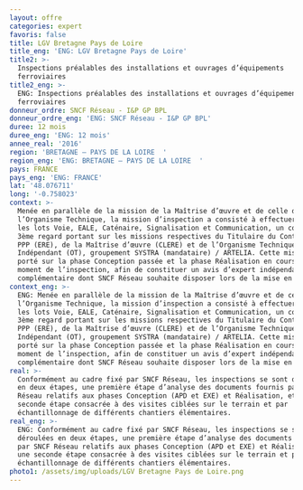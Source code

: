```yaml
---
layout: offre
categories: expert
favoris: false
title: LGV Bretagne Pays de Loire
title_eng: 'ENG: LGV Bretagne Pays de Loire'
title2: >-
  Inspections préalables des installations et ouvrages d’équipements
  ferroviaires
title2_eng: >-
  ENG: Inspections préalables des installations et ouvrages d’équipements
  ferroviaires
donneur_ordre: SNCF Réseau - I&P GP BPL
donneur_ordre_eng: 'ENG: SNCF Réseau - I&P GP BPL'
duree: 12 mois
duree_eng: 'ENG: 12 mois'
annee_real: '2016'
region: 'BRETAGNE – PAYS DE LA LOIRE  '
region_eng: 'ENG: BRETAGNE – PAYS DE LA LOIRE  '
pays: FRANCE
pays_eng: 'ENG: FRANCE'
lat: '48.076711'
long: '-0.758023'
context: >-
  Menée en parallèle de la mission de la Maîtrise d’œuvre et de celle de
  l’Organisme Technique, la mission d’inspection a consisté à effectuer, pour
  les lots Voie, EALE, Caténaire, Signalisation et Communication, un contrôle de
  3ème regard portant sur les missions respectives du Titulaire du Contrat de
  PPP (ERE), de la Maîtrise d’œuvre (CLERE) et de l’Organisme Technique
  Indépendant (OT), groupement SYSTRA (mandataire) / ARTELIA. Cette mission a
  porté sur la phase Conception passée et la phase Réalisation en cours au
  moment de l’inspection, afin de constituer un avis d’expert indépendant et
  complémentaire dont SNCF Réseau souhaite disposer lors de la mise en service.
context_eng: >-
  ENG: Menée en parallèle de la mission de la Maîtrise d’œuvre et de celle de
  l’Organisme Technique, la mission d’inspection a consisté à effectuer, pour
  les lots Voie, EALE, Caténaire, Signalisation et Communication, un contrôle de
  3ème regard portant sur les missions respectives du Titulaire du Contrat de
  PPP (ERE), de la Maîtrise d’œuvre (CLERE) et de l’Organisme Technique
  Indépendant (OT), groupement SYSTRA (mandataire) / ARTELIA. Cette mission a
  porté sur la phase Conception passée et la phase Réalisation en cours au
  moment de l’inspection, afin de constituer un avis d’expert indépendant et
  complémentaire dont SNCF Réseau souhaite disposer lors de la mise en service.
real: >-
  Conformément au cadre fixé par SNCF Réseau, les inspections se sont déroulées
  en deux étapes, une première étape d’analyse des documents fournis par SNCF
  Réseau relatifs aux phases Conception (APD et EXE) et Réalisation, et une
  seconde étape consacrée à des visites ciblées sur le terrain et par
  échantillonnage de différents chantiers élémentaires.
real_eng: >-
  ENG: Conformément au cadre fixé par SNCF Réseau, les inspections se sont
  déroulées en deux étapes, une première étape d’analyse des documents fournis
  par SNCF Réseau relatifs aux phases Conception (APD et EXE) et Réalisation, et
  une seconde étape consacrée à des visites ciblées sur le terrain et par
  échantillonnage de différents chantiers élémentaires.
photo1: /assets/img/uploads/LGV Bretagne Pays de Loire.png
---
```


